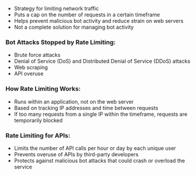 - Strategy for limiting network traffic 
- Puts a cap on the number of requests in a certain timeframe 
- Helps prevent malicious bot activity and reduce strain on web servers 
- Not a complete solution for managing bot activity

### Bot Attacks Stopped by Rate Limiting: 
- Brute force attacks 
- Denial of Service (DoS) and Distributed Denial of Service (DDoS) attacks 
- Web scraping 
- API overuse

### How Rate Limiting Works: 
- Runs within an application, not on the web server 
- Based on tracking IP addresses and time between requests 
- If too many requests from a single IP within the timeframe, requests are temporarily blocked

### Rate Limiting for APIs: 
- Limits the number of API calls per hour or day by each unique user 
- Prevents overuse of APIs by third-party developers 
- Protects against malicious bot attacks that could crash or overload the service